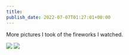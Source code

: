 ```yaml
---
title: 
publish_date: 2022-07-07T01:27:01+00:00
---
```


More pictures I took of the fireworks I watched.

![](https://lukebouch-com.s3.us-west-004.backblazeb2.com/91/b6658c31-801e-4982-82c5-b2bf8a366045.jpg)
![](https://lukebouch-com.s3.us-west-004.backblazeb2.com/92/26a048d1-c343-45e6-a2df-9143b1f04c29.jpg)
